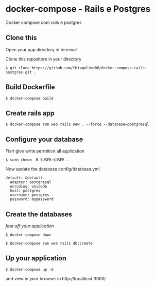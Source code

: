 # docker-compose - Rails e Postgres
Docker compose com rails e postgres

## Clone this
Open your app directory in terminal

Clone this repositore in your directory

```$ git clone https://github.com/thiagolima86/docker-compose-rails-postgres.git .```

## Build Dockerfile
```$ docker-compose build```

## Create rails app
```$ docker-compose run web rails new . --force --database=postgresql```


## Configure your database
Fisrt give write permition all application

```$ sudo chown -R $USER:$USER .```

Now update the database config/database.yml

```
default: &default
  adapter: postgresql
  encoding: unicode
  host: postgres
  username: postgres
  password: mypassword
```

## Create the databases
*first off your application*

```$ docker-compose down```

```$ docker-compose run web rails db:create```

## Up your application
```$ docker-compose up -d```

and view in your browser in http://localhost:3000/

